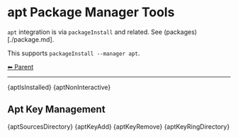 # apt Package Manager Tools

`apt` integration is via `packageInstall` and related. See (packages)[./package.md].

This supports `packageInstall --manager apt`.

<!-- TEMPLATE header 2 -->
[⬅ Parent ](../index.md)
<hr />

{aptIsInstalled}
{aptNonInteractive}

## Apt Key Management

{aptSourcesDirectory}
{aptKeyAdd}
{aptKeyRemove}
{aptKeyRingDirectory}
